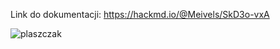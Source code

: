 Link do dokumentacji: https://hackmd.io/@Meivels/SkD3o-vxA

![plaszczak](https://i.imgur.com/e1DCgee.png)
 
